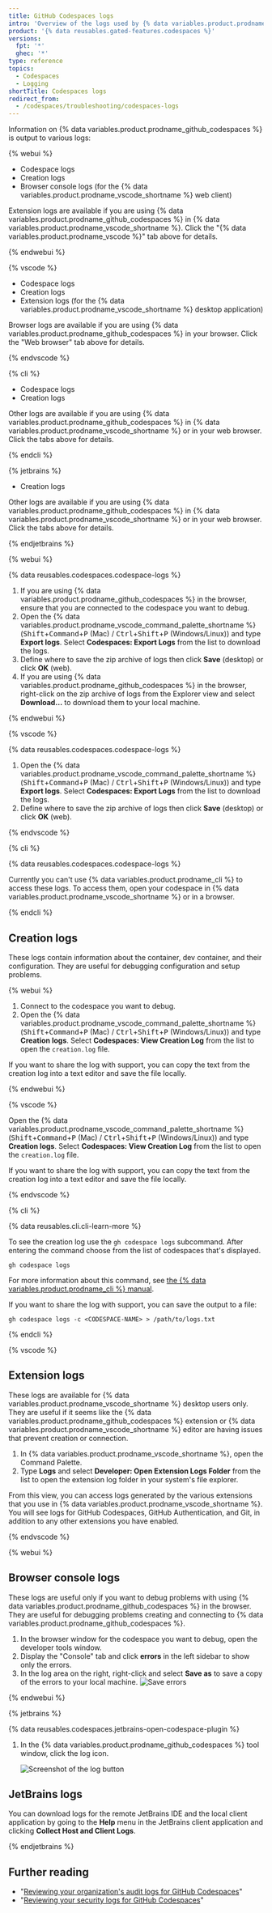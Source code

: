```yaml
---
title: GitHub Codespaces logs
intro: 'Overview of the logs used by {% data variables.product.prodname_github_codespaces %}.'
product: '{% data reusables.gated-features.codespaces %}'
versions:
  fpt: '*'
  ghec: '*'
type: reference
topics:
  - Codespaces
  - Logging
shortTitle: Codespaces logs
redirect_from:
  - /codespaces/troubleshooting/codespaces-logs
---
```



Information on {% data variables.product.prodname_github_codespaces %} is output to various logs:

{% webui %}

- Codespace logs
- Creation logs
- Browser console logs (for the {% data variables.product.prodname_vscode_shortname %} web client)

Extension logs are available if you are using {% data variables.product.prodname_github_codespaces %} in {% data variables.product.prodname_vscode_shortname %}. Click the "{% data variables.product.prodname_vscode %}" tab above for details.

{% endwebui %}

{% vscode %}

- Codespace logs
- Creation logs
- Extension logs (for the {% data variables.product.prodname_vscode_shortname %} desktop application) 

Browser logs are available if you are using {% data variables.product.prodname_github_codespaces %} in your browser. Click the "Web browser" tab above for details.

{% endvscode %}

{% cli %}

- Codespace logs
- Creation logs

Other logs are available if you are using {% data variables.product.prodname_github_codespaces %} in {% data variables.product.prodname_vscode_shortname %} or in your web browser. Click the tabs above for details.

{% endcli %}

{% jetbrains %}

- Creation logs

Other logs are available if you are using {% data variables.product.prodname_github_codespaces %} in {% data variables.product.prodname_vscode_shortname %} or in your web browser. Click the tabs above for details.

{% endjetbrains %}

{% webui %}

{% data reusables.codespaces.codespace-logs %}

1. If you are using {% data variables.product.prodname_github_codespaces %} in the browser, ensure that you are connected to the codespace you want to debug.
1. Open the {% data variables.product.prodname_vscode_command_palette_shortname %} (<kbd>Shift</kbd>+<kbd>Command</kbd>+<kbd>P</kbd> (Mac) / <kbd>Ctrl</kbd>+<kbd>Shift</kbd>+<kbd>P</kbd> (Windows/Linux)) and type **Export logs**. Select **Codespaces: Export Logs** from the list to download the logs.
1. Define where to save the zip archive of logs then click **Save** (desktop) or click **OK** (web).
1. If you are using {% data variables.product.prodname_github_codespaces %} in the browser, right-click on the zip archive of logs from the Explorer view and select **Download…** to download them to your local machine.

{% endwebui %}

{% vscode %}

{% data reusables.codespaces.codespace-logs %}

1. Open the {% data variables.product.prodname_vscode_command_palette_shortname %} (<kbd>Shift</kbd>+<kbd>Command</kbd>+<kbd>P</kbd> (Mac) / <kbd>Ctrl</kbd>+<kbd>Shift</kbd>+<kbd>P</kbd> (Windows/Linux)) and type **Export logs**. Select **Codespaces: Export Logs** from the list to download the logs.
1. Define where to save the zip archive of logs then click **Save** (desktop) or click **OK** (web).

{% endvscode %}

{% cli %}

{% data reusables.codespaces.codespace-logs %}

Currently you can't use {% data variables.product.prodname_cli %} to access these logs. To access them, open your codespace in {% data variables.product.prodname_vscode_shortname %} or in a browser.

{% endcli %}

## Creation logs

These logs contain information about the container, dev container, and their configuration. They are useful for debugging configuration and setup problems.

{% webui %}

1. Connect to the codespace you want to debug.
2. Open the {% data variables.product.prodname_vscode_command_palette_shortname %} (<kbd>Shift</kbd>+<kbd>Command</kbd>+<kbd>P</kbd> (Mac) / <kbd>Ctrl</kbd>+<kbd>Shift</kbd>+<kbd>P</kbd> (Windows/Linux)) and type **Creation logs**. Select **Codespaces: View Creation Log** from the list to open the `creation.log` file.

If you want to share the log with support, you can copy the text from the creation log into a text editor and save the file locally.

{% endwebui %}

{% vscode %}

Open the {% data variables.product.prodname_vscode_command_palette_shortname %} (<kbd>Shift</kbd>+<kbd>Command</kbd>+<kbd>P</kbd> (Mac) / <kbd>Ctrl</kbd>+<kbd>Shift</kbd>+<kbd>P</kbd> (Windows/Linux)) and type **Creation logs**. Select **Codespaces: View Creation Log** from the list to open the `creation.log` file.

If you want to share the log with support, you can copy the text from the creation log into a text editor and save the file locally.

{% endvscode %}

{% cli %}

{% data reusables.cli.cli-learn-more %}

To see the creation log use the `gh codespace logs` subcommand. After entering the command choose from the list of codespaces that's displayed.

```shell
gh codespace logs
```

For more information about this command, see [the {% data variables.product.prodname_cli %} manual](https://cli.github.com/manual/gh_codespace_logs).

If you want to share the log with support, you can save the output to a file:

```shell
gh codespace logs -c <CODESPACE-NAME> > /path/to/logs.txt
```

{% endcli %}

{% vscode %}

## Extension logs

These logs are available for {% data variables.product.prodname_vscode_shortname %} desktop users only. They are useful if it seems like the {% data variables.product.prodname_github_codespaces %} extension or {% data variables.product.prodname_vscode_shortname %} editor are having issues that prevent creation or connection.

1. In {% data variables.product.prodname_vscode_shortname %}, open the Command Palette.
1. Type **Logs** and select **Developer: Open Extension Logs Folder** from the list to open the extension log folder in your system's file explorer.

From this view, you can access logs generated by the various extensions that you use in {% data variables.product.prodname_vscode_shortname %}. You will see logs for GitHub Codespaces, GitHub Authentication, and Git, in addition to any other extensions you have enabled.

{% endvscode %}

{% webui %}

## Browser console logs

These logs are useful only if you want to debug problems with using {% data variables.product.prodname_github_codespaces %} in the browser. They are useful for debugging problems creating and connecting to {% data variables.product.prodname_github_codespaces %}.

1. In the browser window for the codespace you want to debug, open the developer tools window.
1. Display the "Console" tab and click **errors** in the left sidebar to show only the errors.
1. In the log area on the right, right-click and select **Save as** to save a copy of the errors to your local machine.
  ![Save errors](/assets/images/help/codespaces/browser-console-log-save.png)

{% endwebui %}

{% jetbrains %}

{% data reusables.codespaces.jetbrains-open-codespace-plugin %}
1. In the {% data variables.product.prodname_github_codespaces %} tool window, click the log icon.

   ![Screenshot of the log button](/assets/images/help/codespaces/jetbrains-plugin-icon-log.png)

## JetBrains logs

You can download logs for the remote JetBrains IDE and the local client application by going to the **Help** menu in the JetBrains client application and clicking **Collect Host and Client Logs**.

{% endjetbrains %}

## Further reading

- "[Reviewing your organization's audit logs for GitHub Codespaces](/codespaces/managing-codespaces-for-your-organization/reviewing-your-organizations-audit-logs-for-github-codespaces)"
- "[Reviewing your security logs for GitHub Codespaces](/codespaces/managing-your-codespaces/reviewing-your-security-logs-for-github-codespaces)"